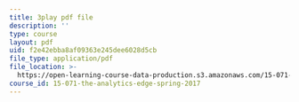 ```yaml
---
title: 3play pdf file
description: ''
type: course
layout: pdf
uid: f2e42ebba8af09363e245dee6028d5cb
file_type: application/pdf
file_location: >-
  https://open-learning-course-data-production.s3.amazonaws.com/15-071-the-analytics-edge-spring-2017/f2e42ebba8af09363e245dee6028d5cb_xAuh5VptDQ4.pdf
course_id: 15-071-the-analytics-edge-spring-2017
---
```

